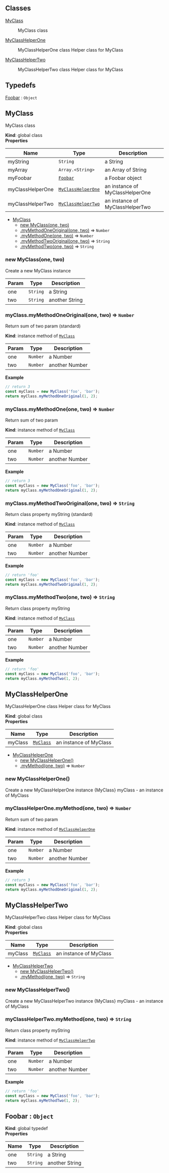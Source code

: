 ## Classes

<dl>
<dt><a href="#MyClass">MyClass</a></dt>
<dd><p>MyClass class</p>
</dd>
<dt><a href="#MyClassHelperOne">MyClassHelperOne</a></dt>
<dd><p>MyClassHelperOne class
Helper class for MyClass</p>
</dd>
<dt><a href="#MyClassHelperTwo">MyClassHelperTwo</a></dt>
<dd><p>MyClassHelperTwo class
Helper class for MyClass</p>
</dd>
</dl>

## Typedefs

<dl>
<dt><a href="#Foobar">Foobar</a> : <code>Object</code></dt>
<dd></dd>
</dl>

<a name="MyClass"></a>

## MyClass
MyClass class

**Kind**: global class  
**Properties**

| Name | Type | Description |
| --- | --- | --- |
| myString | <code>String</code> | a String |
| myArray | <code>Array.&lt;String&gt;</code> | an Array of String |
| myFoobar | <code>[Foobar](#Foobar)</code> | a Foobar object |
| myClassHelperOne | <code>[MyClassHelperOne](#MyClassHelperOne)</code> | an instance of MyClassHelperOne |
| myClassHelperTwo | <code>[MyClassHelperTwo](#MyClassHelperTwo)</code> | an instance of MyClassHelperTwo |


* [MyClass](#MyClass)
    * [new MyClass(one, two)](#new_MyClass_new)
    * [.myMethodOneOriginal(one, two)](#MyClass+myMethodOneOriginal) ⇒ <code>Number</code>
    * [.myMethodOne(one, two)](#MyClass+myMethodOne) ⇒ <code>Number</code>
    * [.myMethodTwoOriginal(one, two)](#MyClass+myMethodTwoOriginal) ⇒ <code>String</code>
    * [.myMethodTwo(one, two)](#MyClass+myMethodTwo) ⇒ <code>String</code>

<a name="new_MyClass_new"></a>

### new MyClass(one, two)
Create a new MyClass instance


| Param | Type | Description |
| --- | --- | --- |
| one | <code>String</code> | a String |
| two | <code>String</code> | another String |

<a name="MyClass+myMethodOneOriginal"></a>

### myClass.myMethodOneOriginal(one, two) ⇒ <code>Number</code>
Return sum of two param (standard)

**Kind**: instance method of <code>[MyClass](#MyClass)</code>  

| Param | Type | Description |
| --- | --- | --- |
| one | <code>Number</code> | a Number |
| two | <code>Number</code> | another Number |

**Example**  
```js
// return 3const myClass = new MyClass('foo', 'bar');return myClass.myMethodOneOriginal(1, 2);
```
<a name="MyClass+myMethodOne"></a>

### myClass.myMethodOne(one, two) ⇒ <code>Number</code>
Return sum of two param

**Kind**: instance method of <code>[MyClass](#MyClass)</code>  

| Param | Type | Description |
| --- | --- | --- |
| one | <code>Number</code> | a Number |
| two | <code>Number</code> | another Number |

**Example**  
```js
// return 3const myClass = new MyClass('foo', 'bar');return myClass.myMethodOneOriginal(1, 2);
```
<a name="MyClass+myMethodTwoOriginal"></a>

### myClass.myMethodTwoOriginal(one, two) ⇒ <code>String</code>
Return class property myString (standard)

**Kind**: instance method of <code>[MyClass](#MyClass)</code>  

| Param | Type | Description |
| --- | --- | --- |
| one | <code>Number</code> | a Number |
| two | <code>Number</code> | another Number |

**Example**  
```js
// return 'foo'const myClass = new MyClass('foo', 'bar');return myClass.myMethodTwoOriginal(1, 2);
```
<a name="MyClass+myMethodTwo"></a>

### myClass.myMethodTwo(one, two) ⇒ <code>String</code>
Return class property myString

**Kind**: instance method of <code>[MyClass](#MyClass)</code>  

| Param | Type | Description |
| --- | --- | --- |
| one | <code>Number</code> | a Number |
| two | <code>Number</code> | another Number |

**Example**  
```js
// return 'foo'const myClass = new MyClass('foo', 'bar');return myClass.myMethodTwo(1, 2);
```
<a name="MyClassHelperOne"></a>

## MyClassHelperOne
MyClassHelperOne classHelper class for MyClass

**Kind**: global class  
**Properties**

| Name | Type | Description |
| --- | --- | --- |
| myClass | <code>[MyClass](#MyClass)</code> | an instance of MyClass |


* [MyClassHelperOne](#MyClassHelperOne)
    * [new MyClassHelperOne()](#new_MyClassHelperOne_new)
    * [.myMethod(one, two)](#MyClassHelperOne+myMethod) ⇒ <code>Number</code>

<a name="new_MyClassHelperOne_new"></a>

### new MyClassHelperOne()
Create a new MyClassHelperOne instance{MyClass} myClass - an instance of MyClass

<a name="MyClassHelperOne+myMethod"></a>

### myClassHelperOne.myMethod(one, two) ⇒ <code>Number</code>
Return sum of two param

**Kind**: instance method of <code>[MyClassHelperOne](#MyClassHelperOne)</code>  

| Param | Type | Description |
| --- | --- | --- |
| one | <code>Number</code> | a Number |
| two | <code>Number</code> | another Number |

**Example**  
```js
// return 3const myClass = new MyClass('foo', 'bar');return myClass.myMethodOneOriginal(1, 2);
```
<a name="MyClassHelperTwo"></a>

## MyClassHelperTwo
MyClassHelperTwo classHelper class for MyClass

**Kind**: global class  
**Properties**

| Name | Type | Description |
| --- | --- | --- |
| myClass | <code>[MyClass](#MyClass)</code> | an instance of MyClass |


* [MyClassHelperTwo](#MyClassHelperTwo)
    * [new MyClassHelperTwo()](#new_MyClassHelperTwo_new)
    * [.myMethod(one, two)](#MyClassHelperTwo+myMethod) ⇒ <code>String</code>

<a name="new_MyClassHelperTwo_new"></a>

### new MyClassHelperTwo()
Create a new MyClassHelperTwo instance{MyClass} myClass - an instance of MyClass

<a name="MyClassHelperTwo+myMethod"></a>

### myClassHelperTwo.myMethod(one, two) ⇒ <code>String</code>
Return class property myString

**Kind**: instance method of <code>[MyClassHelperTwo](#MyClassHelperTwo)</code>  

| Param | Type | Description |
| --- | --- | --- |
| one | <code>Number</code> | a Number |
| two | <code>Number</code> | another Number |

**Example**  
```js
// return 'foo'const myClass = new MyClass('foo', 'bar');return myClass.myMethodTwo(1, 2);
```
<a name="Foobar"></a>

## Foobar : <code>Object</code>
**Kind**: global typedef  
**Properties**

| Name | Type | Description |
| --- | --- | --- |
| one | <code>String</code> | a String |
| two | <code>String</code> | another String |

